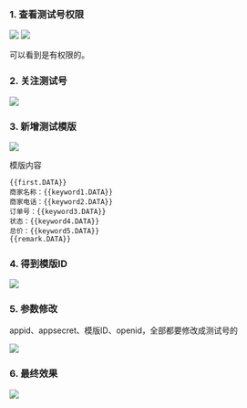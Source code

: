 ### 1. 查看测试号权限
![](http://img1.sycdn.imooc.com/szimg/5d54e220098e118219520630.jpg)
![](http://img1.sycdn.imooc.com/szimg/5d54dfdd0953665d22060954.jpg)

可以看到是有权限的。

### 2. 关注测试号

![](http://img1.sycdn.imooc.com/szimg/5d54e0640916755919541094.jpg)

### 3. 新增测试模版

![](http://img1.sycdn.imooc.com/szimg/szimg/5d54e0a20931119513941052.jpg)

模版内容

```
{{first.DATA}}
商家名称：{{keyword1.DATA}}
商家电话：{{keyword2.DATA}}
订单号：{{keyword3.DATA}}
状态：{{keyword4.DATA}}
总价：{{keyword5.DATA}}
{{remark.DATA}}
```

### 4. 得到模版ID

![](http://img1.sycdn.imooc.com/szimg/5d54e10c095988c713120540.jpg)

### 5. 参数修改
appid、appsecret、模版ID、openid，全部都要修改成测试号的

![](http://img1.sycdn.imooc.com/szimg/5d54e18d0945105917121210.jpg)

### 6. 最终效果
![](http://img1.sycdn.imooc.com/szimg/5d54e28f0966a57e04621000.jpg)